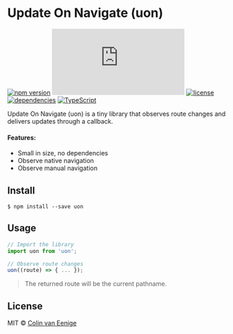 # Update On Navigate (uon)

[![npm version](https://img.shields.io/npm/v/uon.svg)](https://www.npmjs.com/package/uon)
[![gzip size](http://img.badgesize.io/https://unpkg.com/uon/dist/uon.mjs?compression=gzip)](https://unpkg.com/uon)
[![license](https://img.shields.io/npm/l/uon.svg)](https://github.com/vaneenige/uon/blob/master/LICENSE)
[![dependencies](https://img.shields.io/badge/dependencies-none-ff69b4.svg)](https://github.com/vaneenige/uon/blob/master/package.json)
[![TypeScript](https://img.shields.io/static/v1.svg?label=&message=TypeScript&color=294E80)](https://www.typescriptlang.org/)

Update On Navigate (uon) is a tiny library that observes route changes and delivers updates through a callback.

#### Features:

- Small in size, no dependencies
- Observe native navigation
- Observe manual navigation

## Install

```
$ npm install --save uon
```

## Usage

```js
// Import the library
import uon from 'uon';

// Observe route changes
uon((route) => { ... });
```
> The returned route will be the current pathname.

## License

MIT © <a href="https://use-the-platform.com">Colin van Eenige</a>

